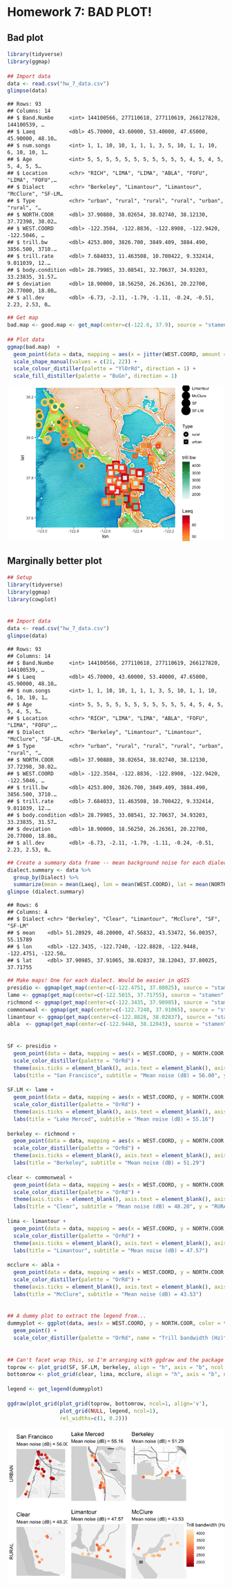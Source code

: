 Homework 7: BAD PLOT!
================

## Bad plot

``` r
library(tidyverse)
library(ggmap)

## Import data
data <- read.csv("hw_7_data.csv")
glimpse(data)
```

    ## Rows: 93
    ## Columns: 14
    ## $ Band.Numbe     <int> 144100566, 277110618, 277110619, 266127820, 144100539, …
    ## $ Laeq           <dbl> 45.70000, 43.60000, 53.40000, 47.65000, 45.90000, 48.10…
    ## $ num.songs      <int> 1, 1, 10, 10, 1, 1, 1, 3, 5, 10, 1, 1, 10, 6, 10, 10, 1…
    ## $ Age            <int> 5, 5, 5, 5, 5, 5, 5, 5, 5, 5, 5, 4, 5, 4, 5, 5, 4, 5, 5…
    ## $ Location       <chr> "RICH", "LIMA", "LIMA", "ABLA", "FOFU", "LIMA", "FOFU",…
    ## $ Dialect        <chr> "Berkeley", "Limantour", "Limantour", "McClure", "SF-LM…
    ## $ Type           <chr> "urban", "rural", "rural", "rural", "urban", "rural", "…
    ## $ NORTH.COOR     <dbl> 37.90880, 38.02654, 38.02740, 38.12130, 37.72398, 38.02…
    ## $ WEST.COORD     <dbl> -122.3504, -122.8836, -122.8908, -122.9420, -122.5046, …
    ## $ trill.bw       <dbl> 4253.800, 3826.700, 3849.409, 3884.490, 3856.500, 3710.…
    ## $ trill.rate     <dbl> 7.684033, 11.463508, 10.700422, 9.332414, 9.011039, 12.…
    ## $ body.condition <dbl> 28.79985, 33.08541, 32.70637, 34.93203, 33.23835, 31.57…
    ## $ deviation      <dbl> 18.90000, 18.56250, 26.26361, 20.22700, 20.77000, 18.80…
    ## $ all.dev        <dbl> -6.73, -2.11, -1.79, -1.11, -0.24, -0.51, 2.23, 2.53, 0…

``` r
## Get map
bad.map <- good.map <- get_map(center=c(-122.6, 37.9), source = "stamen", maptype = "watercolor", zoom =10)

## Plot data
ggmap(bad.map)  +
  geom_point(data = data, mapping = aes(x = jitter(WEST.COORD, amount = .1), y = jitter(NORTH.COOR, amount = .06), color = Laeq, fill = trill.bw, shape = Type, size = Dialect), stroke = 3) +
  scale_shape_manual(values = c(21, 22)) +
  scale_colour_distiller(palette = "YlOrRd", direction = 1) +
  scale_fill_distiller(palette = "BuGn", direction = 1)
```

![](hw_7_files/figure-gfm/bad_plot-1.png)<!-- -->

## Marginally better plot

``` r
## Setup
library(tidyverse)
library(ggmap)
library(cowplot)


## Import data
data <- read.csv("hw_7_data.csv")
glimpse(data)
```

    ## Rows: 93
    ## Columns: 14
    ## $ Band.Numbe     <int> 144100566, 277110618, 277110619, 266127820, 144100539, …
    ## $ Laeq           <dbl> 45.70000, 43.60000, 53.40000, 47.65000, 45.90000, 48.10…
    ## $ num.songs      <int> 1, 1, 10, 10, 1, 1, 1, 3, 5, 10, 1, 1, 10, 6, 10, 10, 1…
    ## $ Age            <int> 5, 5, 5, 5, 5, 5, 5, 5, 5, 5, 5, 4, 5, 4, 5, 5, 4, 5, 5…
    ## $ Location       <chr> "RICH", "LIMA", "LIMA", "ABLA", "FOFU", "LIMA", "FOFU",…
    ## $ Dialect        <chr> "Berkeley", "Limantour", "Limantour", "McClure", "SF-LM…
    ## $ Type           <chr> "urban", "rural", "rural", "rural", "urban", "rural", "…
    ## $ NORTH.COOR     <dbl> 37.90880, 38.02654, 38.02740, 38.12130, 37.72398, 38.02…
    ## $ WEST.COORD     <dbl> -122.3504, -122.8836, -122.8908, -122.9420, -122.5046, …
    ## $ trill.bw       <dbl> 4253.800, 3826.700, 3849.409, 3884.490, 3856.500, 3710.…
    ## $ trill.rate     <dbl> 7.684033, 11.463508, 10.700422, 9.332414, 9.011039, 12.…
    ## $ body.condition <dbl> 28.79985, 33.08541, 32.70637, 34.93203, 33.23835, 31.57…
    ## $ deviation      <dbl> 18.90000, 18.56250, 26.26361, 20.22700, 20.77000, 18.80…
    ## $ all.dev        <dbl> -6.73, -2.11, -1.79, -1.11, -0.24, -0.51, 2.23, 2.53, 0…

``` r
## Create a summary data frame -- mean background noise for each dialect
dialect.summary <- data %>%
  group_by(Dialect) %>%
  summarize(mean = mean(Laeq), lon = mean(WEST.COORD), lat = mean(NORTH.COOR))
glimpse (dialect.summary)
```

    ## Rows: 6
    ## Columns: 4
    ## $ Dialect <chr> "Berkeley", "Clear", "Limantour", "McClure", "SF", "SF-LM"
    ## $ mean    <dbl> 51.28929, 48.20000, 47.56832, 43.53472, 56.00357, 55.15789
    ## $ lon     <dbl> -122.3435, -122.7240, -122.8828, -122.9448, -122.4751, -122.50…
    ## $ lat     <dbl> 37.90985, 37.91065, 38.02837, 38.12043, 37.80025, 37.71755

``` r
## Make maps! One for each dialect. Would be easier in qGIS
presidio <- ggmap(get_map(center=c(-122.4751, 37.80025), source = "stamen", maptype = "toner-lite", zoom = 15))
lame <- ggmap(get_map(center=c(-122.5015, 37.71755), source = "stamen", maptype = "toner-lite", zoom = 15))
richmond <- ggmap(get_map(center=c(-122.3435, 37.90985), source = "stamen", maptype = "toner-lite", zoom = 15))
commonweal <- ggmap(get_map(center=c(-122.7240, 37.91065), source = "stamen", maptype = "toner-lite", zoom = 15))
limantour <- ggmap(get_map(center=c(-122.8828, 38.02837), source = "stamen", maptype = "toner-lite", zoom = 15))
abla  <- ggmap(get_map(center=c(-122.9448, 38.12043), source = "stamen", maptype = "toner-lite", zoom = 15))


SF <- presidio +
  geom_point(data = data, mapping = aes(x = WEST.COORD, y = NORTH.COOR, color = trill.bw), size = 2.5) +
  scale_color_distiller(palette = "OrRd") +
  theme(axis.ticks = element_blank(), axis.text = element_blank(), axis.title.x = element_blank(), legend.position = "none") +
  labs(title = "San Francisco", subtitle = "Mean noise (dB) = 56.00", y = "URBAN")

SF.LM <- lame +
  geom_point(data = data, mapping = aes(x = WEST.COORD, y = NORTH.COOR, color = trill.bw), size = 2.5) +
  scale_color_distiller(palette = "OrRd") +
  theme(axis.ticks = element_blank(), axis.text = element_blank(), axis.title = element_blank(), legend.position = "none") +
  labs(title = "Lake Merced", subtitle = "Mean noise (dB) = 55.16")

berkeley <- richmond +
  geom_point(data = data, mapping = aes(x = WEST.COORD, y = NORTH.COOR, color = trill.bw), size = 2.5) +
  scale_color_distiller(palette = "OrRd") +
  theme(axis.ticks = element_blank(), axis.text = element_blank(), axis.title = element_blank(), legend.position = "none") +
  labs(title = "Berkeley", subtitle = "Mean noise (dB) = 51.29")

clear <- commonweal +
  geom_point(data = data, mapping = aes(x = WEST.COORD, y = NORTH.COOR, color = trill.bw), size = 2.5) +
  scale_color_distiller(palette = "OrRd") +
  theme(axis.ticks = element_blank(), axis.text = element_blank(), axis.title.x = element_blank(), legend.position = "none") +
  labs(title = "Clear", subtitle = "Mean noise (dB) = 48.20", y = "RURAL")

lima <- limantour +
  geom_point(data = data, mapping = aes(x = WEST.COORD, y = NORTH.COOR, color = trill.bw), size = 2.5) +
  scale_color_distiller(palette = "OrRd") +
  theme(axis.ticks = element_blank(), axis.text = element_blank(), axis.title = element_blank(), legend.position = "none") +
  labs(title = "Limantour", subtitle = "Mean noise (dB) = 47.57")

mcclure <- abla +
  geom_point(data = data, mapping = aes(x = WEST.COORD, y = NORTH.COOR, color = trill.bw), size = 2.5) +
  scale_color_distiller(palette = "OrRd") +
  theme(axis.ticks = element_blank(), axis.text = element_blank(), axis.title = element_blank(), legend.position = "none") +
  labs(title = "McClure", subtitle = "Mean noise (dB) = 43.53")


## A dummy plot to extract the legend from...
dummyplot <- ggplot(data, aes(x = WEST.COORD, y = NORTH.COOR, color = trill.bw)) +
  geom_point() +
  scale_color_distiller(palette = "OrRd", name = "Trill bandwidth (Hz)")


## Can't facet wrap this, so I'm arranging with ggdraw and the package cowplot
toprow <- plot_grid(SF, SF.LM, berkeley, align = "h", axis = "b", ncol = 3)
bottomrow <- plot_grid(clear, lima, mcclure, align = "h", axis = "b", ncol = 3)

legend <- get_legend(dummyplot)

ggdraw(plot_grid(plot_grid(toprow, bottomrow, ncol=1, align='v'),
                 plot_grid(NULL, legend, ncol=1),
                 rel_widths=c(1, 0.2)))
```

![](hw_7_files/figure-gfm/marginally_better_plot-1.png)<!-- -->
